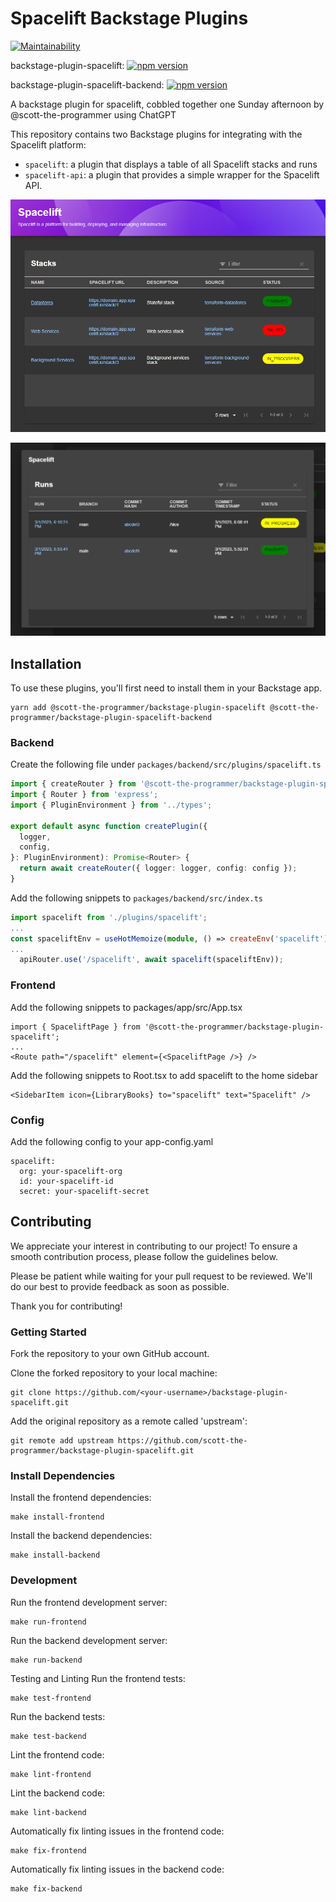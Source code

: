 # Spacelift Backstage Plugins

[![Maintainability](https://api.codeclimate.com/v1/badges/65206b49b30dfc4e2312/maintainability)](https://codeclimate.com/github/scott-the-programmer/backstage-plugin-spacelift/maintainability)

backstage-plugin-spacelift: [![npm version](https://badge.fury.io/js/%40scott-the-programmer%2Fbackstage-plugin-spacelift.svg)](https://www.npmjs.com/package/@scott-the-programmer/backstage-plugin-spacelift)

backstage-plugin-spacelift-backend: [![npm version](https://badge.fury.io/js/%40scott-the-programmer%2Fbackstage-plugin-spacelift-backend.svg)](https://www.npmjs.com/package/@scott-the-programmer/backstage-plugin-spacelift-backend)

A backstage plugin for spacelift, cobbled together one Sunday afternoon by @scott-the-programmer using ChatGPT

This repository contains two Backstage plugins for integrating with the Spacelift platform:

- `spacelift`: a plugin that displays a table of all Spacelift stacks and runs
- `spacelift-api`: a plugin that provides a simple wrapper for the Spacelift API.

![Stacks](https://raw.githubusercontent.com/scott-the-programmer/backstage-plugin-spacelift/main/docs/stacks.png)

![Runs](https://raw.githubusercontent.com/scott-the-programmer/backstage-plugin-spacelift/main/docs/runs.png)

## Installation

To use these plugins, you'll first need to install them in your Backstage app.

```console
yarn add @scott-the-programmer/backstage-plugin-spacelift @scott-the-programmer/backstage-plugin-spacelift-backend
```

### Backend

Create the following file under `packages/backend/src/plugins/spacelift.ts`

```typescript
import { createRouter } from '@scott-the-programmer/backstage-plugin-spacelift-backend';
import { Router } from 'express';
import { PluginEnvironment } from '../types';

export default async function createPlugin({
  logger,
  config,
}: PluginEnvironment): Promise<Router> {
  return await createRouter({ logger: logger, config: config });
}
```

Add the following snippets to `packages/backend/src/index.ts`

```typescript
import spacelift from './plugins/spacelift';
...
const spaceliftEnv = useHotMemoize(module, () => createEnv('spacelift'));
...
  apiRouter.use('/spacelift', await spacelift(spaceliftEnv));
```

### Frontend

Add the following snippets to packages/app/src/App.tsx

```tsx
import { SpaceliftPage } from '@scott-the-programmer/backstage-plugin-spacelift';
...
<Route path="/spacelift" element={<SpaceliftPage />} />
```

Add the following snippets to Root.tsx to add spacelift to the home sidebar

```tsx
<SidebarItem icon={LibraryBooks} to="spacelift" text="Spacelift" />
```

### Config

Add the following config to your app-config.yaml

```
spacelift:
  org: your-spacelift-org
  id: your-spacelift-id
  secret: your-spacelift-secret
```

## Contributing
We appreciate your interest in contributing to our project! To ensure a smooth contribution process, please follow the guidelines below.

Please be patient while waiting for your pull request to be reviewed. We'll do our best to provide feedback as soon as possible.

Thank you for contributing!

### Getting Started
Fork the repository to your own GitHub account.

Clone the forked repository to your local machine:

```console
git clone https://github.com/<your-username>/backstage-plugin-spacelift.git
```

Add the original repository as a remote called 'upstream':

```console
git remote add upstream https://github.com/scott-the-programmer/backstage-plugin-spacelift.git
```

### Install Dependencies

Install the frontend dependencies:

```console
make install-frontend
```
Install the backend dependencies:

```console
make install-backend
```

### Development

Run the frontend development server:

```console
make run-frontend
```

Run the backend development server:

```console
make run-backend
```

Testing and Linting
Run the frontend tests:

```console
make test-frontend
```

Run the backend tests:

```console
make test-backend
```

Lint the frontend code:

```console
make lint-frontend
```

Lint the backend code:

```console
make lint-backend
```

Automatically fix linting issues in the frontend code:

```console
make fix-frontend
```

Automatically fix linting issues in the backend code:

```console
make fix-backend
```

